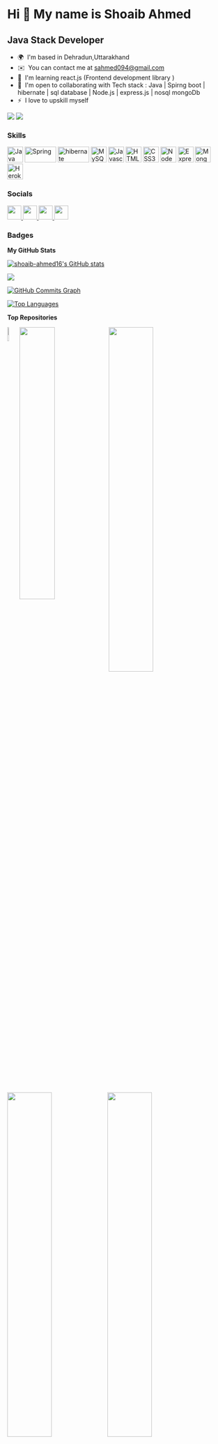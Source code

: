 Hi 👋 My name is Shoaib Ahmed
=============================

Java Stack Developer
--------------------

* 🌍  I'm based in Dehradun,Uttarakhand
* ✉️  You can contact me at [sahmed094@gmail.com](mailto:sahmed094@gmail.com)
* 🧠  I'm learning react.js (Frontend development library )
* 🤝  I'm open to collaborating with Tech stack : Java | Spirng boot | hibernate | sql database | Node.js | express.js | nosql mongoDb
* ⚡  I love to upskill myself 

<a href="https://www.github.com/shoaib-ahmed16" target="_blank" rel="noreferrer"><img
src="https://img.shields.io/github/followers/shoaib-ahmed16?logo=github&style=for-the-badge&color=facc15&labelColor=000000" /></a>
![](https://komarev.com/ghpvc/?username=shoaib-ahmed16)
### Skills

<p align="left">
<a href="https://www.oracle.com/java/" target="_blank" rel="noreferrer"><img src="https://raw.githubusercontent.com/danielcranney/readme-generator/main/public/icons/skills/java-colored.svg" width="36" height="36" alt="Java" /></a>
<a href="https://spring.io/" target="_blank" rel="noreferrer"><img src="https://4.bp.blogspot.com/-ou-a_Aa1t7A/W6IhNc3Q0gI/AAAAAAAAD6Y/pwh44arKiuM_NBqB1H7Pz4-7QhUxAgZkACLcBGAs/s1600/spring-boot-logo.png" width="72" height="36" alt="Spring" /></a>
<a href="https://hibernate.org/" target="_blank" rel="noreferrer"><img src="https://hibernate.org/images/hibernate-logo.svg" width="72" height="36" alt="hibernate" /></a>
  <a href="https://www.mysql.com/" target="_blank" rel="noreferrer"><img src="https://raw.githubusercontent.com/danielcranney/readme-generator/main/public/icons/skills/mysql-colored.svg" width="36" height="36" alt="MySQL" /></a>
<a href="https://developer.mozilla.org/en-US/docs/Web/JavaScript" target="_blank" rel="noreferrer"><img src="https://raw.githubusercontent.com/danielcranney/readme-generator/main/public/icons/skills/javascript-colored.svg" width="36" height="36" alt="Javascript" /></a>
<a href="https://developer.mozilla.org/en-US/docs/Glossary/HTML5" target="_blank" rel="noreferrer"><img src="https://raw.githubusercontent.com/danielcranney/readme-generator/main/public/icons/skills/html5-colored.svg" width="36" height="36" alt="HTML5" /></a>
<a href="https://www.w3.org/TR/CSS/#css" target="_blank" rel="noreferrer"><img src="https://raw.githubusercontent.com/danielcranney/readme-generator/main/public/icons/skills/css3-colored.svg" width="36" height="36" alt="CSS3" /></a>
<a href="https://nodejs.org/en/" target="_blank" rel="noreferrer"><img src="https://raw.githubusercontent.com/danielcranney/readme-generator/main/public/icons/skills/nodejs-colored.svg" width="36" height="36" alt="NodeJS" /></a>
<a href="https://expressjs.com/" target="_blank" rel="noreferrer"><img src="https://raw.githubusercontent.com/danielcranney/readme-generator/main/public/icons/skills/express-colored.svg" width="36" height="36" alt="Express" /></a>
<a href="https://www.mongodb.com/" target="_blank" rel="noreferrer"><img src="https://raw.githubusercontent.com/danielcranney/readme-generator/main/public/icons/skills/mongodb-colored.svg" width="36" height="36" alt="MongoDB" /></a>
<a href="https://www.heroku.com/" target="_blank" rel="noreferrer"><img src="https://raw.githubusercontent.com/danielcranney/readme-generator/main/public/icons/skills/heroku-colored.svg" width="36" height="36" alt="Heroku" /></a>

</p>

### Socials
<a href="https://www.github.com/shoaib-ahmed16" target="_blank" rel="noreferrer">
  <img src="https://raw.githubusercontent.com/danielcranney/readme-generator/main/public/icons/socials/github.svg" width="32" height="32" />
</a> 
<a href="https://www.linkedin.com/in/shoaib-g19" target="_blank" rel="noreferrer">
  <img src="https://raw.githubusercontent.com/danielcranney/readme-generator/main/public/icons/socials/linkedin.svg" width="32" height="32" />
</a> 
<a href="https://www.stackoverflow.com/users/17362619" target="_blank" rel="noreferrer">
  <img src="https://raw.githubusercontent.com/danielcranney/readme-generator/main/public/icons/socials/stackoverflow.svg" width="32" height="32" />
</a>
<a href="https://shoaibportfolio.vercel.app/" target="_blank" rel="noreferrer">
  <img src="https://static-00.iconduck.com/assets.00/portfolio-icon-512x512-u03oqi8o.png" width="32" height="32" />
</a>
</p>

### Badges
<b>My GitHub Stats</b>

<a href="http://www.github.com/shoaib-ahmed16"><img src="https://github-readme-stats.vercel.app/api?username=shoaib-ahmed16&show_icons=true&hide=&count_private=true&title_color=0891b2&text_color=ffffff&icon_color=facc15&bg_color=000000&hide_border=true&show_icons=true" alt="shoaib-ahmed16's GitHub stats" /></a>

<a href="http://www.github.com/shoaib-ahmed16"><img src="https://github-readme-streak-stats.herokuapp.com/?user=shoaib-ahmed16&stroke=ffffff&background=000000&ring=0891b2&fire=0891b2&currStreakNum=ffffff&currStreakLabel=0891b2&sideNums=ffffff&sideLabels=ffffff&dates=ffffff&hide_border=true" /></a>

<a href="http://www.github.com/shoaib-ahmed16"><img src="https://github-readme-activity-graph.cyclic.app/graph?username=shoaib-ahmed16&theme=dracula" alt="GitHub Commits Graph" /></a>

<a href="https://github.com/shoaib-ahmed16" align="left"><img src="https://github-readme-stats.vercel.app/api/top-langs/?username=shoaib-ahmed16&langs_count=10&title_color=0891b2&text_color=ffffff&icon_color=facc15&bg_color=000000&hide_border=true&locale=en&custom_title=Top%20%Languages" alt="Top Languages" /></a>

<b>Top Repositories</b>

<div width="100%" align="center">
  <a href="https://www.github.com/shoaib-ahmed16" target="_blank" rel="noreferrer" align="left">
   <img align="left" width="5%" src="https://raw.githubusercontent.com/danielcranney/readme-generator/main/public/icons/socials/github.svg" width="32" height="32" />
  </a> 
  <a href="https://github.com/shoaib-ahmed16/Wallet-app.git" align="left">
      <img align="left" width="40%" src="https://github-readme-stats.vercel.app/api/pin/?username=shoaib-ahmed16&repo=Wallet-app&title_color=0891b2&text_color=ffffff&icon_color=facc15&bg_color=000000&hide_border=true&locale=en" />
  </a>
  <a href="https://github.com/shoaib-ahmed16/Login-SignUp-Authentication-Oauth.git" align="left">
      <img align="left" width="45%" src="https://github-readme-stats.vercel.app/api/pin/?username=shoaib-ahmed16&repo=Login-SignUp-Authentication-Oauth&title_color=0891b2&text_color=ffffff&icon_color=facc15&bg_color=000000&hide_border=true&locale=en" />
  </a>
</div>
<br /><br /><br /><br />
<br /><br /><br /><br />                                              
<div width="100%" align="center">
  <a href="https://github.com/shoaib-ahmed16/SkinStore-Backend-RestApi.git" align="left">
  <img align="left" width="45%" src="https://github-readme-stats.vercel.app/api/pin/?username=shoaib-ahmed16&repo=SkinStore-Backend-RestApi&title_color=0891b2&text_color=ffffff&icon_color=facc15&bg_color=000000&hide_border=true&locale=en" />
  </a>
  <a href="https://bewakoof-com-shoaib-ahmed16.vercel.app/" align="left">
  <img align="left" width="45%" src="https://github-readme-stats.vercel.app/api/pin/?username=shoaib-ahmed16&repo=Bewakoof-Frontend&title_color=0891b2&text_color=ffffff&icon_color=facc15&bg_color=000000&hide_border=true&locale=en" />
  </a>
</div>
<br /><br /><br /><br />
<br /><br /><br /><br />                                                    
<div width="100%" align="center">
  <a href="https://keen-lolly-681dd2.netlify.app/" align="left">
  <img align="left" width="45%" src="https://github-readme-stats.vercel.app/api/pin/?username=shoaib-ahmed16&repo=SkinStore&title_color=0891b2&text_color=ffffff&icon_color=facc15&bg_color=000000&hide_border=true&locale=en" />
  </a>
  <a href="https://github.com/shoaib-ahmed16/Clone.GiftCard.com" align="left">
  <img align="left" width="45%" src="https://github-readme-stats.vercel.app/api/pin/?username=shoaib-ahmed16&repo=Clone.GiftCard.com&title_color=0891b2&text_color=ffffff&icon_color=facc15&bg_color=000000&hide_border=true&locale=en" />
  </a>
</div>

